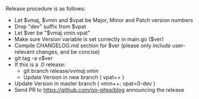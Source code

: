 Release procedure is as follows:

- Let $vmaj, $vmin and $vpat be Major, Minor and Patch version numbers
- Drop "dev" suffix from $vpat
- Let $ver be "$vmaj.$vmin.$vpat"
- Make sure Version`variable is set correctly in main.go ($ver)
- Compile CHANGELOG.md section for $ver
  (please only include user-relevant changes, and be concise)
- git tag -a v$ver
- If this is a .0 release:
  - git branch release/v$vmaj.$vmin
  - Update Version in new branch ( vpat++ )
- Update Version in master branch ( vmin++; vpat=0-dev )
- Send PR to https://github.com/go-gitea/blog announcing the release
